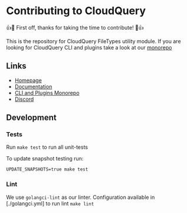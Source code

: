 # Contributing to CloudQuery

:+1::tada: First off, thanks for taking the time to contribute! :tada::+1:

This is the repository for CloudQuery FileTypes utility module. If you are looking for CloudQuery CLI and plugins take a look at our [monorepo](https://github.com/cloudquery/cloudquery)

## Links

- [Homepage](https://cloudquery.io)
- [Documentation](https://docs.cloudquery.io)
- [CLI and Plugins Monorepo](https://github.com/cloudquery/cloudquery)
- [Discord](https://cloudquery.io/discord)

## Development

### Tests

Run `make test` to run all unit-tests

To update snapshot testing run:

```
UPDATE_SNAPSHOTS=true make test
```

### Lint

We use `golangci-lint` as our linter. Configuration available in [./golangci.yml] to run lint `make lint`
